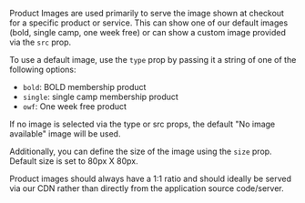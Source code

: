 Product Images are used primarily to serve the image shown at checkout for a specific product or service. This can show one of our default images (bold, single camp, one week free) or can show a custom image provided via the `src` prop.

To use a default image, use the `type` prop by passing it a string of one of the following options:

- `bold`: BOLD membership product
- `single`: single camp membership product
- `owf`: One week free product

If no image is selected via the type or src props, the default "No image available" image will be used.

Additionally, you can define the size of the image using the `size` prop. Default size is set to 80px X 80px.

Product images should always have a 1:1 ratio and should ideally be served via our CDN rather than directly from the application source code/server.
